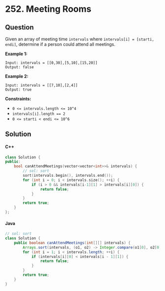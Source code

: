 # 252. Meeting Rooms

## Question

Given an array of meeting time `intervals` where `intervals[i] = [starti, endi]`, determine if a person could attend all meetings.

**Example 1:**

```
Input: intervals = [[0,30],[5,10],[15,20]]
Output: false
```

**Example 2:**

```
Input: intervals = [[7,10],[2,4]]
Output: true
```

**Constraints:**

* `0 <= intervals.length <= 10^4`
* `intervals[i].length == 2`
* `0 <= starti < endi <= 10^6`

## Solution

#### C++

```cpp
class Solution {
public:
    bool canAttendMeetings(vector<vector<int>>& intervals) {
        // sol: sort
        sort(intervals.begin(), intervals.end());
        for (int i = 0; i < intervals.size(); ++i) {
            if (i > 0 && intervals[i-1][1] > intervals[i][0]) {
                return false;
            }
        }
        return true;
    }
};
```

#### Java

```java
// sol: sort
class Solution {
    public boolean canAttendMeetings(int[][] intervals) {
        Arrays.sort(intervals, (o1, o2) -> Integer.compare(o1[0], o2[0]));
        for (int i = 1; i < intervals.length; ++i) {
            if (intervals[i][0] < intervals[i - 1][1]) {
                return false;
            }
        }
        return true;
    }
}
```
